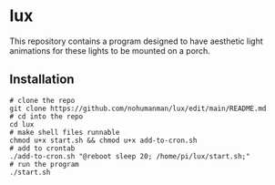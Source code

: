# lux

This repository contains a program designed to have aesthetic light animations for these lights to be mounted on a porch.

## Installation

```
# clone the repo
git clone https://github.com/nohumanman/lux/edit/main/README.md
# cd into the repo
cd lux
# make shell files runnable
chmod u+x start.sh && chmod u+x add-to-cron.sh
# add to crontab
./add-to-cron.sh "@reboot sleep 20; /home/pi/lux/start.sh;"
# run the program
./start.sh
```
